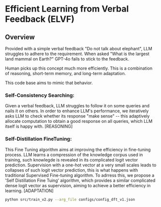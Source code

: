 # Efficient Learning from Verbal Feedback (ELVF)
## Overview
Provided with a simple verbal feedback "Do not talk about elephant", LLM struggles to adhere to the requirement. When asked "What is the largest land mammal on Earth?" GPT-4o fails to stick to the feedback. 

Human picks up this concept much more efficiently. This is a combination of reasoning, short-term memory, and long-term adaptation. 

This code base aims to mimic that behavior.

### Self-Consistency Searching: 

Given a verbal feedback, LLM struggles to follow it on some queries and nails it on others. In order to enhance LLM's performance, we iteratively asks LLM to check whether its response "make sense" -- this adaptively allocate computation to obtain a good response on all queries, which LLM itself is happy with. [REASONING]

### Self-Distillation FineTuning: 

This Fine Tuning algorithm aims at improving the efficiency in fine-tuning process. LLM learns a compression of the knowledge corpus used in training, such knowlegde is revealed in its complicated logit vector prediction. Supervision with a one-hot vector at a very small scales leads to collapses of such logit vector prediction, this is what happens with traditional Supervised Fine-tuning algorithm. To adrress this, we propose a 'Self Distillation Fine Tuing' algorithm, which provides a similar complicated dense logit vector as supervision, aiming to achieve a better efficiency in learning. [ADAPTATION]

```bash
python src/train_v2.py --arg_file configs/config_dft_v1.json
```


